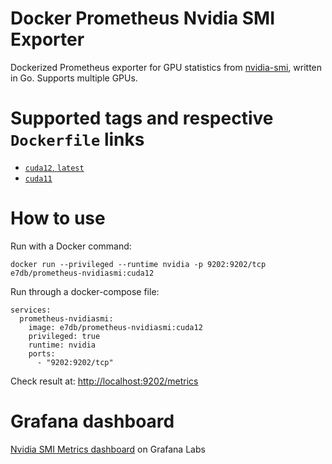 # Docker Prometheus Nvidia SMI Exporter

Dockerized Prometheus exporter for GPU statistics from [nvidia-smi](https://developer.nvidia.com/nvidia-system-management-interface), written in Go.
Supports multiple GPUs.

# Supported tags and respective `Dockerfile` links

- [`cuda12`, `latest`](docker/cuda12/Dockerfile)
- [`cuda11`](docker/cuda11/Dockerfile)

# How to use

Run with a Docker command:
```
docker run --privileged --runtime nvidia -p 9202:9202/tcp e7db/prometheus-nvidiasmi:cuda12
```

Run through a docker-compose file:
```
services:
  prometheus-nvidiasmi:
    image: e7db/prometheus-nvidiasmi:cuda12
    privileged: true
    runtime: nvidia
    ports:
      - "9202:9202/tcp"
```

Check result at: [http://localhost:9202/metrics](http://localhost:9202/metrics)

# Grafana dashboard

[Nvidia SMI Metrics dashboard](https://grafana.com/grafana/dashboards/12357) on Grafana Labs
